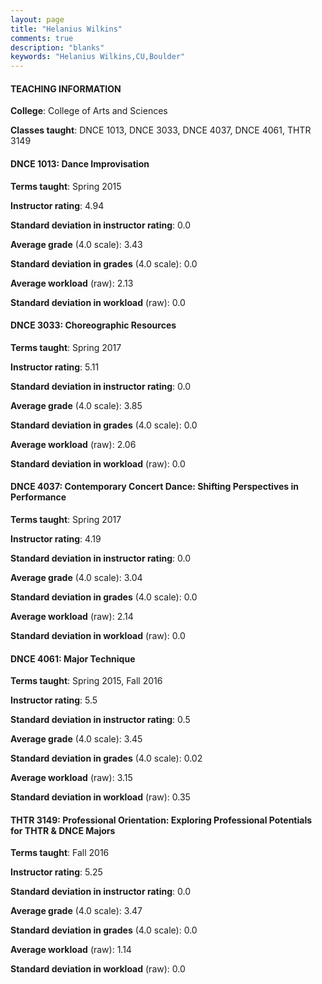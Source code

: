 ```yaml
---
layout: page
title: "Helanius Wilkins" 
comments: true
description: "blanks"
keywords: "Helanius Wilkins,CU,Boulder"
---
```

<head>
<script src="https://ajax.googleapis.com/ajax/libs/jquery/2.1.3/jquery.min.js"></script>
<script src="https://dl.dropboxusercontent.com/s/pc42nxpaw1ea4o9/highcharts.js?dl=0"></script>
<!-- <script src="../assets/js/highcharts.js"></script> -->
<style type="text/css">@font-face {
	font-family: "Bebas Neue";
	src: url(https://www.filehosting.org/file/details/544349/BebasNeue Regular.otf) format("opentype");
	}
	h1.Bebas { 
		font-family: "Bebas Neue", Verdana, Tahoma;
	}
</style>
</head>
	   
#### TEACHING INFORMATION

**College**: College of Arts and Sciences

**Classes taught**: DNCE 1013, DNCE 3033, DNCE 4037, DNCE 4061, THTR 3149

#### DNCE 1013: Dance Improvisation

**Terms taught**: Spring 2015

**Instructor rating**: 4.94

**Standard deviation in instructor rating**: 0.0

**Average grade** (4.0 scale): 3.43

**Standard deviation in grades** (4.0 scale): 0.0

**Average workload** (raw): 2.13

**Standard deviation in workload** (raw): 0.0

#### DNCE 3033: Choreographic Resources

**Terms taught**: Spring 2017

**Instructor rating**: 5.11

**Standard deviation in instructor rating**: 0.0

**Average grade** (4.0 scale): 3.85

**Standard deviation in grades** (4.0 scale): 0.0

**Average workload** (raw): 2.06

**Standard deviation in workload** (raw): 0.0

#### DNCE 4037: Contemporary Concert Dance: Shifting Perspectives in Performance

**Terms taught**: Spring 2017

**Instructor rating**: 4.19

**Standard deviation in instructor rating**: 0.0

**Average grade** (4.0 scale): 3.04

**Standard deviation in grades** (4.0 scale): 0.0

**Average workload** (raw): 2.14

**Standard deviation in workload** (raw): 0.0

#### DNCE 4061: Major Technique

**Terms taught**: Spring 2015, Fall 2016

**Instructor rating**: 5.5

**Standard deviation in instructor rating**: 0.5

**Average grade** (4.0 scale): 3.45

**Standard deviation in grades** (4.0 scale): 0.02

**Average workload** (raw): 3.15

**Standard deviation in workload** (raw): 0.35

#### THTR 3149: Professional Orientation: Exploring Professional Potentials for THTR & DNCE Majors

**Terms taught**: Fall 2016

**Instructor rating**: 5.25

**Standard deviation in instructor rating**: 0.0

**Average grade** (4.0 scale): 3.47

**Standard deviation in grades** (4.0 scale): 0.0

**Average workload** (raw): 1.14

**Standard deviation in workload** (raw): 0.0

